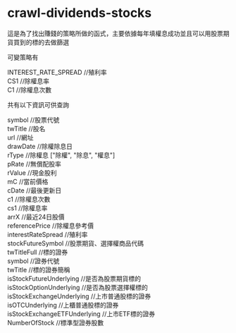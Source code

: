 # crawl-dividends-stocks

這是為了找出賺錢的策略所做的函式，主要依據每年填權息成功並且可以用股票期貨買到的標的去做篩選  

可變策略有  

INTEREST_RATE_SPREAD                //殖利率  
CS1                                 //除權息率  
C1                                  //除權息次數  

共有以下資訊可供查詢  

symbol                              //股票代號  
twTitle                             //股名  
url                                 //網址  
drawDate                            //除權除息日  
rType                               //除權息 ["除權", "除息", "權息"]  
pRate                               //無償配股率  
rValue                              //現金股利  
mC                                  //當前價格  
cDate                               //最後更新日  
c1                                  //除權息次數  
cs1                                 //除權息率  
arrX                                //最近24日股價  
referencePrice                      //除權息參考價  
interestRateSpread                  //殖利率  
stockFutureSymbol                   //股票期貨、選擇權商品代碼  
twTitleFull                         //標的證券  
symbol                              //證券代號  
twTitle                             //標的證券簡稱  
isStockFutureUnderlying             //是否為股票期貨標的  
isStockOptionUnderlying             //是否為股票選擇權標的  
isStockExchangeUnderlying           //上市普通股標的證券  
isOTCUnderlying                     //上櫃普通股標的證券  
isStockExchangeETFUnderlying        //上市ETF標的證券  
NumberOfStock                       //標準型證券股數  
